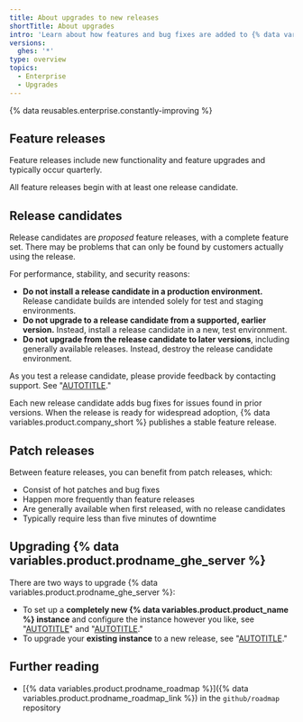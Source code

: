 ```yaml
---
title: About upgrades to new releases
shortTitle: About upgrades
intro: 'Learn about how features and bug fixes are added to {% data variables.product.prodname_ghe_server %} through new releases.'
versions:
  ghes: '*'
type: overview
topics:
  - Enterprise
  - Upgrades
---
```


{% data reusables.enterprise.constantly-improving %}

## Feature releases

Feature releases include new functionality and feature upgrades and typically occur quarterly.

All feature releases begin with at least one release candidate.

## Release candidates

Release candidates are _proposed_ feature releases, with a complete feature set. There may be problems that can only be found by customers actually using the release.

For performance, stability, and security reasons:
* **Do not install a release candidate in a production environment.** Release candidate builds are intended solely for test and staging environments.
* **Do not upgrade to a release candidate from a supported, earlier version.** Instead, install a release candidate in a new, test environment.
* **Do not upgrade from the release candidate to later versions**, including generally available releases. Instead, destroy the release candidate environment.

As you test a release candidate, please provide feedback by contacting support. See "[AUTOTITLE](/support)."

Each new release candidate adds bug fixes for issues found in prior versions. When the release is ready for widespread adoption, {% data variables.product.company_short %} publishes a stable feature release.

## Patch releases

Between feature releases, you can benefit from patch releases, which:

* Consist of hot patches and bug fixes
* Happen more frequently than feature releases
* Are generally available when first released, with no release candidates
* Typically require less than five minutes of downtime

## Upgrading {% data variables.product.prodname_ghe_server %}

There are two ways to upgrade {% data variables.product.prodname_ghe_server %}:

* To set up a **completely new {% data variables.product.product_name %} instance** and configure the instance however you like, see "[AUTOTITLE](/admin/installation/setting-up-a-github-enterprise-server-instance)" and "[AUTOTITLE](/admin/configuration/configuring-your-enterprise)."
* To upgrade your **existing instance** to a new release, see "[AUTOTITLE](/admin/upgrading-your-instance/preparing-to-upgrade/overview-of-the-upgrade-process)."

## Further reading

* [{% data variables.product.prodname_roadmap %}]({% data variables.product.prodname_roadmap_link %}) in the `github/roadmap` repository
